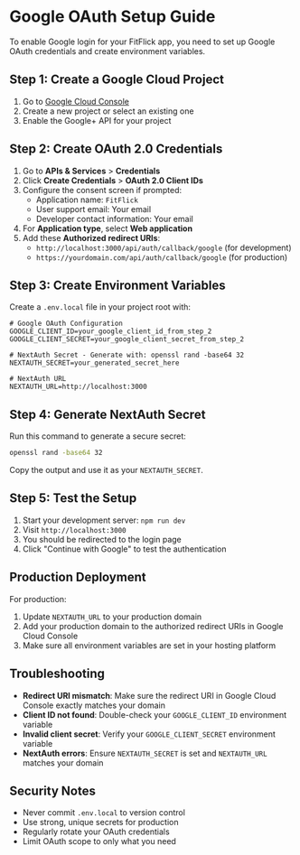 # Google OAuth Setup Guide

To enable Google login for your FitFlick app, you need to set up Google OAuth credentials and create environment variables.

## Step 1: Create a Google Cloud Project

1. Go to [Google Cloud Console](https://console.cloud.google.com/)
2. Create a new project or select an existing one
3. Enable the Google+ API for your project

## Step 2: Create OAuth 2.0 Credentials

1. Go to **APIs & Services** > **Credentials**
2. Click **Create Credentials** > **OAuth 2.0 Client IDs**
3. Configure the consent screen if prompted:
   - Application name: `FitFlick`
   - User support email: Your email
   - Developer contact information: Your email
4. For **Application type**, select **Web application**
5. Add these **Authorized redirect URIs**:
   - `http://localhost:3000/api/auth/callback/google` (for development)
   - `https://yourdomain.com/api/auth/callback/google` (for production)

## Step 3: Create Environment Variables

Create a `.env.local` file in your project root with:

```env
# Google OAuth Configuration
GOOGLE_CLIENT_ID=your_google_client_id_from_step_2
GOOGLE_CLIENT_SECRET=your_google_client_secret_from_step_2

# NextAuth Secret - Generate with: openssl rand -base64 32
NEXTAUTH_SECRET=your_generated_secret_here

# NextAuth URL
NEXTAUTH_URL=http://localhost:3000
```

## Step 4: Generate NextAuth Secret

Run this command to generate a secure secret:

```bash
openssl rand -base64 32
```

Copy the output and use it as your `NEXTAUTH_SECRET`.

## Step 5: Test the Setup

1. Start your development server: `npm run dev`
2. Visit `http://localhost:3000`
3. You should be redirected to the login page
4. Click "Continue with Google" to test the authentication

## Production Deployment

For production:
1. Update `NEXTAUTH_URL` to your production domain
2. Add your production domain to the authorized redirect URIs in Google Cloud Console
3. Make sure all environment variables are set in your hosting platform

## Troubleshooting

- **Redirect URI mismatch**: Make sure the redirect URI in Google Cloud Console exactly matches your domain
- **Client ID not found**: Double-check your `GOOGLE_CLIENT_ID` environment variable
- **Invalid client secret**: Verify your `GOOGLE_CLIENT_SECRET` environment variable
- **NextAuth errors**: Ensure `NEXTAUTH_SECRET` is set and `NEXTAUTH_URL` matches your domain

## Security Notes

- Never commit `.env.local` to version control
- Use strong, unique secrets for production
- Regularly rotate your OAuth credentials
- Limit OAuth scope to only what you need 